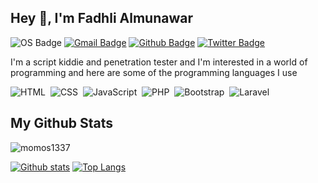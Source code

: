 ## Hey 👋, I'm Fadhli Almunawar
![OS Badge](https://img.shields.io/badge/OS-linux-blue?&logo=Linux)
[![Gmail Badge](https://img.shields.io/badge/-almunawarfadhli@gmail.com-c14438?style=flat&logo=Gmail&logoColor=white&link=mailto:almunawarfadhli@gmail.com)](mailto:almunawarfadhli@gmail.com) 
[![Github Badge](https://img.shields.io/badge/-momos1337-grey?style=flat&logo=github&logoColor=white&link=https://github.com/momos1337/)](https://www.github.com/momos1337/)
[![Twitter Badge](https://img.shields.io/badge/-fadhlimomos_-00acee?style=flat&logo=twitter&logoColor=white&link=https://twitter.com/fadhlimomos_/)](https://www.twitter.com/fadhlimomos_/)
<p align='left'>I'm a script kiddie and penetration tester and I'm interested in a world of programming and here are some of the programming languages ​​I use</p>

![HTML](https://img.shields.io/badge/-HTML-282A36?style=flat&logo=HTML5)&nbsp;
![CSS](https://img.shields.io/badge/-CSS-282A36?style=flat&logo=CSS3&logoColor=1572B6)&nbsp;
![JavaScript](https://img.shields.io/badge/-JavaScript-282A36?style=flat&logo=javascript)&nbsp;
![PHP](https://img.shields.io/badge/-PHP-282A36?style=flat&logo=PHP)&nbsp;
![Bootstrap](https://img.shields.io/badge/-Bootstrap-282A36?style=flat&logo=bootstrap)&nbsp;
![Laravel](https://img.shields.io/badge/-Laravel-282A36?style=flat&logo=laravel)&nbsp;

## My Github Stats
<p align=left> <img src=https://komarev.com/ghpvc/?username=momos1337 alt=momos1337 /> </p>

[![Github stats](https://github-readme-stats.vercel.app/api?username=momos1337&show_icons=true&include_all_commits=true&hide_border=true&bg_color=282A36&icon_color=686868&title_color=57c7ff&text_color=9aedfe&custom_title=My+Github+Stats)](https://github.com/momos1337/github-readme-stats)
[![Top Langs](https://github-readme-stats.vercel.app/api/top-langs/?username=momos1337&layout=compact&hide_border=true&bg_color=282A36&icon_color=686868&title_color=57c7ff&text_color=9aedfe)](https://github.com/momos1337/github-readme-stats)

